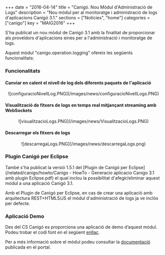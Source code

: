 +++
date        = "2016-04-14"
title       = "Canigó. Nou Mòdul d'Administració de Logs"
description = "Nou mòdul per al monitoratge i administració de logs d'aplicacions Canigó 3.1."
sections    = ["Notícies", "home"]
categories  = ["canigo"]
key         = "MAIG2016"
+++

S'ha publicat un nou mòdul de Canigó 3.1 amb la finalitat de proporcionar als proveïdors d'aplicacions eines per a l'administració i monitoratge de logs.

Aquest mòdul "canigo.operation.logging" ofereix les següents funcionalitats:

### Funcionalitats

#### Canviar en calent el nivell de log dels diferents paquets de l'aplicació

<center>![configuracioNivellLog.PNG](/images/news/configuracioNivellLogs.PNG)</center>

#### Visualització de fitxers de logs en temps real mitjançant streaming amb WebSockets

<center>![visualitzacioLogs.PNG](/images/news/VisualitzacioLogs.PNG)</center>

#### Descarregar els fitxers de logs

<center>![descarregaLogs.PNG](/images/news/descarregaLogs.png)</center>

### Plugin Canigó per Eclipse

També s'ha publicat la versió 1.5.1 del [Plugin de Canigó per Eclipse](/related/canigo/howto/Canigo - HowTo - Generacio aplicacio Canigo 3.1 amb plugin Eclipse.pdf) el qual inclou la possibilitat d'afegir/eliminar aquest mòdul a una aplicació Canigó 3.1.

Amb el Plugin de Canigó per Eclipse, en cas de crear una aplicació amb arquitectura REST+HTML5/JS el mòdul d'administració de logs ja ve inclòs per defecte.

### Aplicació Demo

Des del CS Canigó es proporciona una aplicació de demo d’aquest mòdul. Podeu trobar el codi font en el següent [enllaç](https://github.com/gencat/demoAdminLogs).

Per a més informació sobre el mòdul podeu consultar la [documentació](/canigo-documentacio-versions-34-core/modul-logging-admin/) publicada en el portal.
